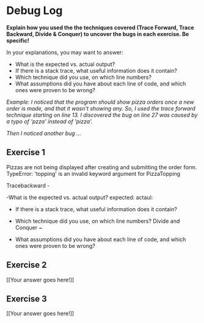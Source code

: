 # Debug Log

**Explain how you used the the techniques covered (Trace Forward, Trace Backward, Divide & Conquer) to uncover the bugs in each exercise. Be specific!**

In your explanations, you may want to answer:

- What is the expected vs. actual output?
- If there is a stack trace, what useful information does it contain?
- Which technique did you use, on which line numbers?
- What assumptions did you have about each line of code, and which ones were proven to be wrong?

_Example: I noticed that the program should show pizza orders once a new order is made, and that it wasn't showing any. So, I used the trace forward technique starting on line 13. I discovered the bug on line 27 was caused by a typo of 'pzza' instead of 'pizza'._

_Then I noticed another bug ..._

## Exercise 1

Pizzas are not being displayed after creating and submitting the order form.  
TypeError: 'topping' is an invalid keyword argument for PizzaTopping

Tracebackward - 

-What is the expected vs. actual output?
  expected: 
  actaul:
- If there is a stack trace, what useful information does it contain?

- Which technique did you use, on which line numbers?
  Divide and Conquer ~ 
- What assumptions did you have about each line of code, and which ones were proven to be wrong?

## Exercise 2

[[Your answer goes here!]]

## Exercise 3

[[Your answer goes here!]]
